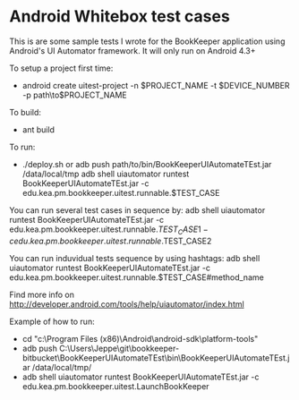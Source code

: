 Android Whitebox test cases
=========================

This is are some sample tests I wrote for the BookKeeper application using Android's UI
Automator framework. It will only run on Android 4.3+

To setup a project first time:
* android create uitest-project -n $PROJECT_NAME -t $DEVICE_NUMBER -p path\to\$PROJECT_NAME

To build:
* ant build

To run:
* ./deploy.sh
or
adb push path/to/bin/BookKeeperUIAutomateTEst.jar /data/local/tmp
adb shell uiautomator runtest BookKeeperUIAutomateTEst.jar -c edu.kea.pm.bookkeeper.uitest.runnable.$TEST_CASE

You can run several test cases in sequence by:
adb shell uiautomator runtest BookKeeperUIAutomateTEst.jar -c edu.kea.pm.bookkeeper.uitest.runnable.$TEST_CASE1 -c edu.kea.pm.bookkeeper.uitest.runnable.$TEST_CASE2

You can run induvidual tests sequence by using hashtags:
adb shell uiautomator runtest BookKeeperUIAutomateTEst.jar -c edu.kea.pm.bookkeeper.uitest.runnable.$TEST_CASE#method_name

Find more info on http://developer.android.com/tools/help/uiautomator/index.html

Example of how to run:
* cd "c:\Program Files (x86)\Android\android-sdk\platform-tools\"
* adb push C:\Users\Jeppe\git\bookkeeper-bitbucket\BookKeeperUIAutomateTEst\bin\BookKeeperUIAutomateTEst.jar /data/local/tmp/
* adb shell uiautomator runtest BookKeeperUIAutomateTEst.jar -c edu.kea.pm.bookkeeper.uitest.LaunchBookKeeper